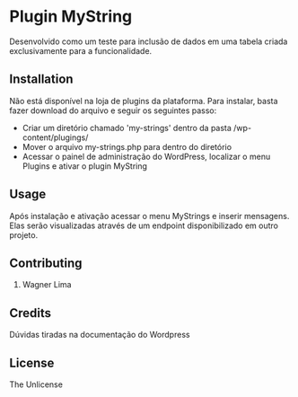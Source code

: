 # Plugin MyString

Desenvolvido como um teste para inclusão de dados em uma tabela criada exclusivamente para a funcionalidade.

## Installation

Não está disponível na loja de plugins da plataforma. Para instalar, basta fazer download do arquivo e seguir os seguintes passo:
 - Criar um diretório chamado 'my-strings' dentro da pasta /wp-content/plugings/
 - Mover o arquivo my-strings.php para dentro do diretório
 - Acessar o painel de administração do WordPress, localizar o menu Plugins e ativar o plugin MyString
 
## Usage

Após instalação e ativação acessar o menu MyStrings e inserir mensagens. Elas serão visualizadas através de um endpoint 
disponibilizado em outro projeto.

## Contributing

1. Wagner Lima

## Credits

Dúvidas tiradas na documentação do Wordpress

## License

The Unlicense
